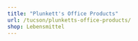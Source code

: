 ```yaml
---
title: "Plunkett's Office Products"
url: /tucson/plunketts-office-products/
shop: Lebensmittel
---
```

